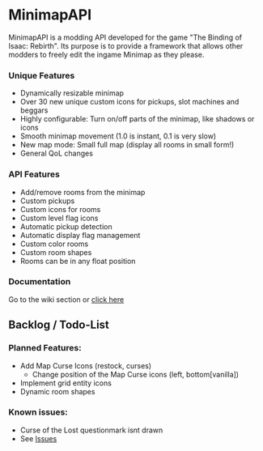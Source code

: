 # MinimapAPI
MinimapAPI is a modding API developed for the game "The Binding of Isaac: Rebirth". Its purpose is to provide a framework that allows other modders to freely edit the ingame Minimap as they please.

### Unique Features
* Dynamically resizable minimap
* Over 30 new unique custom icons for pickups, slot machines and beggars
* Highly configurable: Turn on/off parts of the minimap, like shadows or icons
* Smooth minimap movement (1.0 is instant, 0.1 is very slow)
* New map mode: Small full map (display all rooms in small form!)
* General QoL changes

### API Features
* Add/remove rooms from the minimap
* Custom pickups
* Custom icons for rooms
* Custom level flag icons
* Automatic pickup detection
* Automatic display flag management
* Custom color rooms
* Custom room shapes
* Rooms can be in any float position

### Documentation
Go to the wiki section or [click here](https://github.com/TazTxUK/MinimapAPI/wiki)

## Backlog / Todo-List
### Planned Features:
* Add Map Curse Icons (restock, curses)
  * Change position of the Map Curse icons (left, bottom[vanilla])
* Implement grid entity icons
* Dynamic room shapes


### Known issues:
* Curse of the Lost questionmark isnt drawn
* See [Issues](https://github.com/TazTxUK/MinimapAPI/issues)
